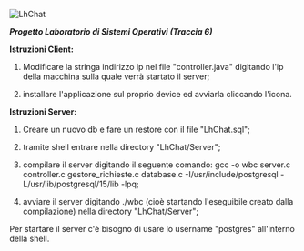 ![LhChat](https://i.ibb.co/QX3RSyK/icon-lhchat.png)

***Progetto Laboratorio di Sistemi Operativi (Traccia 6)***

**Istruzioni Client:**

1) Modificare la stringa indirizzo ip nel file "controller.java" digitando l'ip della macchina sulla quale verrà startato il server;

2) installare l'applicazione sul proprio device ed avviarla cliccando l'icona.

**Istruzioni Server:**

1) Creare un nuovo db e fare un restore con il file "LhChat.sql";

2) tramite shell entrare nella directory "LhChat/Server";

3) compilare il server digitando il seguente comando: gcc -o wbc server.c controller.c gestore_richieste.c database.c -I/usr/include/postgresql -L/usr/lib/postgresql/15/lib -lpq;

4) avviare il server digitando ./wbc (cioè startando l'eseguibile creato dalla compilazione) nella directory "LhChat/Server";

Per startare il server c'è bisogno di usare lo username "postgres" all'interno della shell.
